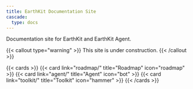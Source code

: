 ```yaml
---
title: EarthKit Documentation Site
cascade:
  type: docs
---
```


Documentation site for EarthKit and EarthKit Agent.

{{< callout type="warning" >}}
  This site is under construction.
{{< /callout >}}

{{< cards >}}
  {{< card link="roadmap/" title="Roadmap" icon="roadmap" >}}
  {{< card link="agent/" title="Agent" icon="bot" >}}
  {{< card link="toolkit/" title="Toolkit" icon="hammer" >}}
{{< /cards >}}
